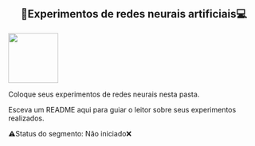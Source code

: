 <h2 align="center"> 🧠Experimentos de redes neurais artificiais💻 </h2>

<img src="https://user-images.githubusercontent.com/107013536/225460843-633e8f40-683f-4d8f-a420-c627d1d0a459.png" width="100" hight="100">

Coloque seus experimentos de redes neurais nesta pasta.

Esceva um README aqui para guiar o leitor sobre seus experimentos realizados.

⚠️Status do segmento: Não iniciado❌
